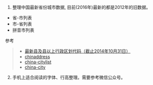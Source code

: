 1. 整理中国最新省份城市数据, 目前(2016年)最新的都是2012年的旧数据。
 - 省-市列表
 - 市-省列表
 - 拼音市列表

  参考
> - [最新县及县以上行政区划代码（截止2014年10月31日）](http://www.stats.gov.cn/tjsj/tjbz/xzqhdm/201504/t20150415_712722.html)
> - [chinaddress](https://github.com/cnluzhang/chinaddress)
> - [china-citylist](https://github.com/ewen0930/china-citylist)
> - [china-city](https://github.com/SSOOnline/china-city)

2. 手机上适合阅读的字体、行高整理。需要参考微信公众号。
